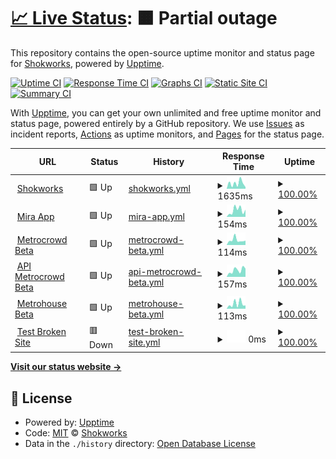 # [📈 Live Status](https://shokworks.github.io/upptime): <!--live status--> **🟧 Partial outage**

This repository contains the open-source uptime monitor and status page for [Shokworks](https://shokworks.github.io/upptime), powered by [Upptime](https://github.com/upptime/upptime).

[![Uptime CI](https://github.com/shokworks/upptime/workflows/Uptime%20CI/badge.svg)](https://github.com/shokworks/upptime/actions?query=workflow%3A%22Uptime+CI%22)
[![Response Time CI](https://github.com/shokworks/upptime/workflows/Response%20Time%20CI/badge.svg)](https://github.com/shokworks/upptime/actions?query=workflow%3A%22Response+Time+CI%22)
[![Graphs CI](https://github.com/shokworks/upptime/workflows/Graphs%20CI/badge.svg)](https://github.com/shokworks/upptime/actions?query=workflow%3A%22Graphs+CI%22)
[![Static Site CI](https://github.com/shokworks/upptime/workflows/Static%20Site%20CI/badge.svg)](https://github.com/shokworks/upptime/actions?query=workflow%3A%22Static+Site+CI%22)
[![Summary CI](https://github.com/shokworks/upptime/workflows/Summary%20CI/badge.svg)](https://github.com/shokworks/upptime/actions?query=workflow%3A%22Summary+CI%22)

With [Upptime](https://upptime.js.org), you can get your own unlimited and free uptime monitor and status page, powered entirely by a GitHub repository. We use [Issues](https://github.com/shokworks/upptime/issues) as incident reports, [Actions](https://github.com/shokworks/upptime/actions) as uptime monitors, and [Pages](https://shokworks.github.io/upptime) for the status page.

<!--start: status pages-->
<!-- This summary is generated by Upptime (https://github.com/upptime/upptime) -->
<!-- Do not edit this manually, your changes will be overwritten -->
<!-- prettier-ignore -->
| URL | Status | History | Response Time | Uptime |
| --- | ------ | ------- | ------------- | ------ |
| <img alt="" src="https://favicons.githubusercontent.com/shokworks.io" height="13"> [Shokworks](https://shokworks.io) | 🟩 Up | [shokworks.yml](https://github.com/shokworks/upptime/commits/HEAD/history/shokworks.yml) | <details><summary><img alt="Response time graph" src="./graphs/shokworks/response-time-week.png" height="20"> 1635ms</summary><br><a href="https://shokworks.github.io/upptime/history/shokworks"><img alt="Response time 1412" src="https://img.shields.io/endpoint?url=https%3A%2F%2Fraw.githubusercontent.com%2Fshokworks%2Fupptime%2FHEAD%2Fapi%2Fshokworks%2Fresponse-time.json"></a><br><a href="https://shokworks.github.io/upptime/history/shokworks"><img alt="24-hour response time 477" src="https://img.shields.io/endpoint?url=https%3A%2F%2Fraw.githubusercontent.com%2Fshokworks%2Fupptime%2FHEAD%2Fapi%2Fshokworks%2Fresponse-time-day.json"></a><br><a href="https://shokworks.github.io/upptime/history/shokworks"><img alt="7-day response time 1635" src="https://img.shields.io/endpoint?url=https%3A%2F%2Fraw.githubusercontent.com%2Fshokworks%2Fupptime%2FHEAD%2Fapi%2Fshokworks%2Fresponse-time-week.json"></a><br><a href="https://shokworks.github.io/upptime/history/shokworks"><img alt="30-day response time 1412" src="https://img.shields.io/endpoint?url=https%3A%2F%2Fraw.githubusercontent.com%2Fshokworks%2Fupptime%2FHEAD%2Fapi%2Fshokworks%2Fresponse-time-month.json"></a><br><a href="https://shokworks.github.io/upptime/history/shokworks"><img alt="1-year response time 1412" src="https://img.shields.io/endpoint?url=https%3A%2F%2Fraw.githubusercontent.com%2Fshokworks%2Fupptime%2FHEAD%2Fapi%2Fshokworks%2Fresponse-time-year.json"></a></details> | <details><summary><a href="https://shokworks.github.io/upptime/history/shokworks">100.00%</a></summary><a href="https://shokworks.github.io/upptime/history/shokworks"><img alt="All-time uptime 100.00%" src="https://img.shields.io/endpoint?url=https%3A%2F%2Fraw.githubusercontent.com%2Fshokworks%2Fupptime%2FHEAD%2Fapi%2Fshokworks%2Fuptime.json"></a><br><a href="https://shokworks.github.io/upptime/history/shokworks"><img alt="24-hour uptime 100.00%" src="https://img.shields.io/endpoint?url=https%3A%2F%2Fraw.githubusercontent.com%2Fshokworks%2Fupptime%2FHEAD%2Fapi%2Fshokworks%2Fuptime-day.json"></a><br><a href="https://shokworks.github.io/upptime/history/shokworks"><img alt="7-day uptime 100.00%" src="https://img.shields.io/endpoint?url=https%3A%2F%2Fraw.githubusercontent.com%2Fshokworks%2Fupptime%2FHEAD%2Fapi%2Fshokworks%2Fuptime-week.json"></a><br><a href="https://shokworks.github.io/upptime/history/shokworks"><img alt="30-day uptime 100.00%" src="https://img.shields.io/endpoint?url=https%3A%2F%2Fraw.githubusercontent.com%2Fshokworks%2Fupptime%2FHEAD%2Fapi%2Fshokworks%2Fuptime-month.json"></a><br><a href="https://shokworks.github.io/upptime/history/shokworks"><img alt="1-year uptime 100.00%" src="https://img.shields.io/endpoint?url=https%3A%2F%2Fraw.githubusercontent.com%2Fshokworks%2Fupptime%2FHEAD%2Fapi%2Fshokworks%2Fuptime-year.json"></a></details>
| <img alt="" src="https://favicons.githubusercontent.com/app.miraapp.io" height="13"> [Mira App](https://app.miraapp.io) | 🟩 Up | [mira-app.yml](https://github.com/shokworks/upptime/commits/HEAD/history/mira-app.yml) | <details><summary><img alt="Response time graph" src="./graphs/mira-app/response-time-week.png" height="20"> 154ms</summary><br><a href="https://shokworks.github.io/upptime/history/mira-app"><img alt="Response time 159" src="https://img.shields.io/endpoint?url=https%3A%2F%2Fraw.githubusercontent.com%2Fshokworks%2Fupptime%2FHEAD%2Fapi%2Fmira-app%2Fresponse-time.json"></a><br><a href="https://shokworks.github.io/upptime/history/mira-app"><img alt="24-hour response time 169" src="https://img.shields.io/endpoint?url=https%3A%2F%2Fraw.githubusercontent.com%2Fshokworks%2Fupptime%2FHEAD%2Fapi%2Fmira-app%2Fresponse-time-day.json"></a><br><a href="https://shokworks.github.io/upptime/history/mira-app"><img alt="7-day response time 154" src="https://img.shields.io/endpoint?url=https%3A%2F%2Fraw.githubusercontent.com%2Fshokworks%2Fupptime%2FHEAD%2Fapi%2Fmira-app%2Fresponse-time-week.json"></a><br><a href="https://shokworks.github.io/upptime/history/mira-app"><img alt="30-day response time 159" src="https://img.shields.io/endpoint?url=https%3A%2F%2Fraw.githubusercontent.com%2Fshokworks%2Fupptime%2FHEAD%2Fapi%2Fmira-app%2Fresponse-time-month.json"></a><br><a href="https://shokworks.github.io/upptime/history/mira-app"><img alt="1-year response time 159" src="https://img.shields.io/endpoint?url=https%3A%2F%2Fraw.githubusercontent.com%2Fshokworks%2Fupptime%2FHEAD%2Fapi%2Fmira-app%2Fresponse-time-year.json"></a></details> | <details><summary><a href="https://shokworks.github.io/upptime/history/mira-app">100.00%</a></summary><a href="https://shokworks.github.io/upptime/history/mira-app"><img alt="All-time uptime 100.00%" src="https://img.shields.io/endpoint?url=https%3A%2F%2Fraw.githubusercontent.com%2Fshokworks%2Fupptime%2FHEAD%2Fapi%2Fmira-app%2Fuptime.json"></a><br><a href="https://shokworks.github.io/upptime/history/mira-app"><img alt="24-hour uptime 100.00%" src="https://img.shields.io/endpoint?url=https%3A%2F%2Fraw.githubusercontent.com%2Fshokworks%2Fupptime%2FHEAD%2Fapi%2Fmira-app%2Fuptime-day.json"></a><br><a href="https://shokworks.github.io/upptime/history/mira-app"><img alt="7-day uptime 100.00%" src="https://img.shields.io/endpoint?url=https%3A%2F%2Fraw.githubusercontent.com%2Fshokworks%2Fupptime%2FHEAD%2Fapi%2Fmira-app%2Fuptime-week.json"></a><br><a href="https://shokworks.github.io/upptime/history/mira-app"><img alt="30-day uptime 100.00%" src="https://img.shields.io/endpoint?url=https%3A%2F%2Fraw.githubusercontent.com%2Fshokworks%2Fupptime%2FHEAD%2Fapi%2Fmira-app%2Fuptime-month.json"></a><br><a href="https://shokworks.github.io/upptime/history/mira-app"><img alt="1-year uptime 100.00%" src="https://img.shields.io/endpoint?url=https%3A%2F%2Fraw.githubusercontent.com%2Fshokworks%2Fupptime%2FHEAD%2Fapi%2Fmira-app%2Fuptime-year.json"></a></details>
| <img alt="" src="https://favicons.githubusercontent.com/app-beta.metrocrowd.io" height="13"> [Metrocrowd Beta](https://app-beta.metrocrowd.io) | 🟩 Up | [metrocrowd-beta.yml](https://github.com/shokworks/upptime/commits/HEAD/history/metrocrowd-beta.yml) | <details><summary><img alt="Response time graph" src="./graphs/metrocrowd-beta/response-time-week.png" height="20"> 114ms</summary><br><a href="https://shokworks.github.io/upptime/history/metrocrowd-beta"><img alt="Response time 148" src="https://img.shields.io/endpoint?url=https%3A%2F%2Fraw.githubusercontent.com%2Fshokworks%2Fupptime%2FHEAD%2Fapi%2Fmetrocrowd-beta%2Fresponse-time.json"></a><br><a href="https://shokworks.github.io/upptime/history/metrocrowd-beta"><img alt="24-hour response time 102" src="https://img.shields.io/endpoint?url=https%3A%2F%2Fraw.githubusercontent.com%2Fshokworks%2Fupptime%2FHEAD%2Fapi%2Fmetrocrowd-beta%2Fresponse-time-day.json"></a><br><a href="https://shokworks.github.io/upptime/history/metrocrowd-beta"><img alt="7-day response time 114" src="https://img.shields.io/endpoint?url=https%3A%2F%2Fraw.githubusercontent.com%2Fshokworks%2Fupptime%2FHEAD%2Fapi%2Fmetrocrowd-beta%2Fresponse-time-week.json"></a><br><a href="https://shokworks.github.io/upptime/history/metrocrowd-beta"><img alt="30-day response time 148" src="https://img.shields.io/endpoint?url=https%3A%2F%2Fraw.githubusercontent.com%2Fshokworks%2Fupptime%2FHEAD%2Fapi%2Fmetrocrowd-beta%2Fresponse-time-month.json"></a><br><a href="https://shokworks.github.io/upptime/history/metrocrowd-beta"><img alt="1-year response time 148" src="https://img.shields.io/endpoint?url=https%3A%2F%2Fraw.githubusercontent.com%2Fshokworks%2Fupptime%2FHEAD%2Fapi%2Fmetrocrowd-beta%2Fresponse-time-year.json"></a></details> | <details><summary><a href="https://shokworks.github.io/upptime/history/metrocrowd-beta">100.00%</a></summary><a href="https://shokworks.github.io/upptime/history/metrocrowd-beta"><img alt="All-time uptime 100.00%" src="https://img.shields.io/endpoint?url=https%3A%2F%2Fraw.githubusercontent.com%2Fshokworks%2Fupptime%2FHEAD%2Fapi%2Fmetrocrowd-beta%2Fuptime.json"></a><br><a href="https://shokworks.github.io/upptime/history/metrocrowd-beta"><img alt="24-hour uptime 100.00%" src="https://img.shields.io/endpoint?url=https%3A%2F%2Fraw.githubusercontent.com%2Fshokworks%2Fupptime%2FHEAD%2Fapi%2Fmetrocrowd-beta%2Fuptime-day.json"></a><br><a href="https://shokworks.github.io/upptime/history/metrocrowd-beta"><img alt="7-day uptime 100.00%" src="https://img.shields.io/endpoint?url=https%3A%2F%2Fraw.githubusercontent.com%2Fshokworks%2Fupptime%2FHEAD%2Fapi%2Fmetrocrowd-beta%2Fuptime-week.json"></a><br><a href="https://shokworks.github.io/upptime/history/metrocrowd-beta"><img alt="30-day uptime 100.00%" src="https://img.shields.io/endpoint?url=https%3A%2F%2Fraw.githubusercontent.com%2Fshokworks%2Fupptime%2FHEAD%2Fapi%2Fmetrocrowd-beta%2Fuptime-month.json"></a><br><a href="https://shokworks.github.io/upptime/history/metrocrowd-beta"><img alt="1-year uptime 100.00%" src="https://img.shields.io/endpoint?url=https%3A%2F%2Fraw.githubusercontent.com%2Fshokworks%2Fupptime%2FHEAD%2Fapi%2Fmetrocrowd-beta%2Fuptime-year.json"></a></details>
| <img alt="" src="https://favicons.githubusercontent.com/api-beta.metrocrowd.io" height="13"> [API Metrocrowd Beta](https://api-beta.metrocrowd.io/api/docs/) | 🟩 Up | [api-metrocrowd-beta.yml](https://github.com/shokworks/upptime/commits/HEAD/history/api-metrocrowd-beta.yml) | <details><summary><img alt="Response time graph" src="./graphs/api-metrocrowd-beta/response-time-week.png" height="20"> 157ms</summary><br><a href="https://shokworks.github.io/upptime/history/api-metrocrowd-beta"><img alt="Response time 147" src="https://img.shields.io/endpoint?url=https%3A%2F%2Fraw.githubusercontent.com%2Fshokworks%2Fupptime%2FHEAD%2Fapi%2Fapi-metrocrowd-beta%2Fresponse-time.json"></a><br><a href="https://shokworks.github.io/upptime/history/api-metrocrowd-beta"><img alt="24-hour response time 195" src="https://img.shields.io/endpoint?url=https%3A%2F%2Fraw.githubusercontent.com%2Fshokworks%2Fupptime%2FHEAD%2Fapi%2Fapi-metrocrowd-beta%2Fresponse-time-day.json"></a><br><a href="https://shokworks.github.io/upptime/history/api-metrocrowd-beta"><img alt="7-day response time 157" src="https://img.shields.io/endpoint?url=https%3A%2F%2Fraw.githubusercontent.com%2Fshokworks%2Fupptime%2FHEAD%2Fapi%2Fapi-metrocrowd-beta%2Fresponse-time-week.json"></a><br><a href="https://shokworks.github.io/upptime/history/api-metrocrowd-beta"><img alt="30-day response time 147" src="https://img.shields.io/endpoint?url=https%3A%2F%2Fraw.githubusercontent.com%2Fshokworks%2Fupptime%2FHEAD%2Fapi%2Fapi-metrocrowd-beta%2Fresponse-time-month.json"></a><br><a href="https://shokworks.github.io/upptime/history/api-metrocrowd-beta"><img alt="1-year response time 147" src="https://img.shields.io/endpoint?url=https%3A%2F%2Fraw.githubusercontent.com%2Fshokworks%2Fupptime%2FHEAD%2Fapi%2Fapi-metrocrowd-beta%2Fresponse-time-year.json"></a></details> | <details><summary><a href="https://shokworks.github.io/upptime/history/api-metrocrowd-beta">100.00%</a></summary><a href="https://shokworks.github.io/upptime/history/api-metrocrowd-beta"><img alt="All-time uptime 100.00%" src="https://img.shields.io/endpoint?url=https%3A%2F%2Fraw.githubusercontent.com%2Fshokworks%2Fupptime%2FHEAD%2Fapi%2Fapi-metrocrowd-beta%2Fuptime.json"></a><br><a href="https://shokworks.github.io/upptime/history/api-metrocrowd-beta"><img alt="24-hour uptime 100.00%" src="https://img.shields.io/endpoint?url=https%3A%2F%2Fraw.githubusercontent.com%2Fshokworks%2Fupptime%2FHEAD%2Fapi%2Fapi-metrocrowd-beta%2Fuptime-day.json"></a><br><a href="https://shokworks.github.io/upptime/history/api-metrocrowd-beta"><img alt="7-day uptime 100.00%" src="https://img.shields.io/endpoint?url=https%3A%2F%2Fraw.githubusercontent.com%2Fshokworks%2Fupptime%2FHEAD%2Fapi%2Fapi-metrocrowd-beta%2Fuptime-week.json"></a><br><a href="https://shokworks.github.io/upptime/history/api-metrocrowd-beta"><img alt="30-day uptime 100.00%" src="https://img.shields.io/endpoint?url=https%3A%2F%2Fraw.githubusercontent.com%2Fshokworks%2Fupptime%2FHEAD%2Fapi%2Fapi-metrocrowd-beta%2Fuptime-month.json"></a><br><a href="https://shokworks.github.io/upptime/history/api-metrocrowd-beta"><img alt="1-year uptime 100.00%" src="https://img.shields.io/endpoint?url=https%3A%2F%2Fraw.githubusercontent.com%2Fshokworks%2Fupptime%2FHEAD%2Fapi%2Fapi-metrocrowd-beta%2Fuptime-year.json"></a></details>
| <img alt="" src="https://favicons.githubusercontent.com/app-beta.metrohouse.io" height="13"> [Metrohouse Beta](https://app-beta.metrohouse.io) | 🟩 Up | [metrohouse-beta.yml](https://github.com/shokworks/upptime/commits/HEAD/history/metrohouse-beta.yml) | <details><summary><img alt="Response time graph" src="./graphs/metrohouse-beta/response-time-week.png" height="20"> 113ms</summary><br><a href="https://shokworks.github.io/upptime/history/metrohouse-beta"><img alt="Response time 135" src="https://img.shields.io/endpoint?url=https%3A%2F%2Fraw.githubusercontent.com%2Fshokworks%2Fupptime%2FHEAD%2Fapi%2Fmetrohouse-beta%2Fresponse-time.json"></a><br><a href="https://shokworks.github.io/upptime/history/metrohouse-beta"><img alt="24-hour response time 75" src="https://img.shields.io/endpoint?url=https%3A%2F%2Fraw.githubusercontent.com%2Fshokworks%2Fupptime%2FHEAD%2Fapi%2Fmetrohouse-beta%2Fresponse-time-day.json"></a><br><a href="https://shokworks.github.io/upptime/history/metrohouse-beta"><img alt="7-day response time 113" src="https://img.shields.io/endpoint?url=https%3A%2F%2Fraw.githubusercontent.com%2Fshokworks%2Fupptime%2FHEAD%2Fapi%2Fmetrohouse-beta%2Fresponse-time-week.json"></a><br><a href="https://shokworks.github.io/upptime/history/metrohouse-beta"><img alt="30-day response time 135" src="https://img.shields.io/endpoint?url=https%3A%2F%2Fraw.githubusercontent.com%2Fshokworks%2Fupptime%2FHEAD%2Fapi%2Fmetrohouse-beta%2Fresponse-time-month.json"></a><br><a href="https://shokworks.github.io/upptime/history/metrohouse-beta"><img alt="1-year response time 135" src="https://img.shields.io/endpoint?url=https%3A%2F%2Fraw.githubusercontent.com%2Fshokworks%2Fupptime%2FHEAD%2Fapi%2Fmetrohouse-beta%2Fresponse-time-year.json"></a></details> | <details><summary><a href="https://shokworks.github.io/upptime/history/metrohouse-beta">100.00%</a></summary><a href="https://shokworks.github.io/upptime/history/metrohouse-beta"><img alt="All-time uptime 99.92%" src="https://img.shields.io/endpoint?url=https%3A%2F%2Fraw.githubusercontent.com%2Fshokworks%2Fupptime%2FHEAD%2Fapi%2Fmetrohouse-beta%2Fuptime.json"></a><br><a href="https://shokworks.github.io/upptime/history/metrohouse-beta"><img alt="24-hour uptime 100.00%" src="https://img.shields.io/endpoint?url=https%3A%2F%2Fraw.githubusercontent.com%2Fshokworks%2Fupptime%2FHEAD%2Fapi%2Fmetrohouse-beta%2Fuptime-day.json"></a><br><a href="https://shokworks.github.io/upptime/history/metrohouse-beta"><img alt="7-day uptime 100.00%" src="https://img.shields.io/endpoint?url=https%3A%2F%2Fraw.githubusercontent.com%2Fshokworks%2Fupptime%2FHEAD%2Fapi%2Fmetrohouse-beta%2Fuptime-week.json"></a><br><a href="https://shokworks.github.io/upptime/history/metrohouse-beta"><img alt="30-day uptime 99.92%" src="https://img.shields.io/endpoint?url=https%3A%2F%2Fraw.githubusercontent.com%2Fshokworks%2Fupptime%2FHEAD%2Fapi%2Fmetrohouse-beta%2Fuptime-month.json"></a><br><a href="https://shokworks.github.io/upptime/history/metrohouse-beta"><img alt="1-year uptime 99.92%" src="https://img.shields.io/endpoint?url=https%3A%2F%2Fraw.githubusercontent.com%2Fshokworks%2Fupptime%2FHEAD%2Fapi%2Fmetrohouse-beta%2Fuptime-year.json"></a></details>
| <img alt="" src="https://favicons.githubusercontent.com/thissitedoesnotexist.koj.co" height="13"> [Test Broken Site](https://thissitedoesnotexist.koj.co) | 🟥 Down | [test-broken-site.yml](https://github.com/shokworks/upptime/commits/HEAD/history/test-broken-site.yml) | <details><summary><img alt="Response time graph" src="./graphs/test-broken-site/response-time-week.png" height="20"> 0ms</summary><br><a href="https://shokworks.github.io/upptime/history/test-broken-site"><img alt="Response time 0" src="https://img.shields.io/endpoint?url=https%3A%2F%2Fraw.githubusercontent.com%2Fshokworks%2Fupptime%2FHEAD%2Fapi%2Ftest-broken-site%2Fresponse-time.json"></a><br><a href="https://shokworks.github.io/upptime/history/test-broken-site"><img alt="24-hour response time 0" src="https://img.shields.io/endpoint?url=https%3A%2F%2Fraw.githubusercontent.com%2Fshokworks%2Fupptime%2FHEAD%2Fapi%2Ftest-broken-site%2Fresponse-time-day.json"></a><br><a href="https://shokworks.github.io/upptime/history/test-broken-site"><img alt="7-day response time 0" src="https://img.shields.io/endpoint?url=https%3A%2F%2Fraw.githubusercontent.com%2Fshokworks%2Fupptime%2FHEAD%2Fapi%2Ftest-broken-site%2Fresponse-time-week.json"></a><br><a href="https://shokworks.github.io/upptime/history/test-broken-site"><img alt="30-day response time 0" src="https://img.shields.io/endpoint?url=https%3A%2F%2Fraw.githubusercontent.com%2Fshokworks%2Fupptime%2FHEAD%2Fapi%2Ftest-broken-site%2Fresponse-time-month.json"></a><br><a href="https://shokworks.github.io/upptime/history/test-broken-site"><img alt="1-year response time 0" src="https://img.shields.io/endpoint?url=https%3A%2F%2Fraw.githubusercontent.com%2Fshokworks%2Fupptime%2FHEAD%2Fapi%2Ftest-broken-site%2Fresponse-time-year.json"></a></details> | <details><summary><a href="https://shokworks.github.io/upptime/history/test-broken-site">100.00%</a></summary><a href="https://shokworks.github.io/upptime/history/test-broken-site"><img alt="All-time uptime 100.00%" src="https://img.shields.io/endpoint?url=https%3A%2F%2Fraw.githubusercontent.com%2Fshokworks%2Fupptime%2FHEAD%2Fapi%2Ftest-broken-site%2Fuptime.json"></a><br><a href="https://shokworks.github.io/upptime/history/test-broken-site"><img alt="24-hour uptime 100.00%" src="https://img.shields.io/endpoint?url=https%3A%2F%2Fraw.githubusercontent.com%2Fshokworks%2Fupptime%2FHEAD%2Fapi%2Ftest-broken-site%2Fuptime-day.json"></a><br><a href="https://shokworks.github.io/upptime/history/test-broken-site"><img alt="7-day uptime 100.00%" src="https://img.shields.io/endpoint?url=https%3A%2F%2Fraw.githubusercontent.com%2Fshokworks%2Fupptime%2FHEAD%2Fapi%2Ftest-broken-site%2Fuptime-week.json"></a><br><a href="https://shokworks.github.io/upptime/history/test-broken-site"><img alt="30-day uptime 100.00%" src="https://img.shields.io/endpoint?url=https%3A%2F%2Fraw.githubusercontent.com%2Fshokworks%2Fupptime%2FHEAD%2Fapi%2Ftest-broken-site%2Fuptime-month.json"></a><br><a href="https://shokworks.github.io/upptime/history/test-broken-site"><img alt="1-year uptime 100.00%" src="https://img.shields.io/endpoint?url=https%3A%2F%2Fraw.githubusercontent.com%2Fshokworks%2Fupptime%2FHEAD%2Fapi%2Ftest-broken-site%2Fuptime-year.json"></a></details>

<!--end: status pages-->

[**Visit our status website →**](https://shokworks.github.io/upptime)

## 📄 License

- Powered by: [Upptime](https://github.com/upptime/upptime)
- Code: [MIT](./LICENSE) © [Shokworks](https://shokworks.github.io/upptime)
- Data in the `./history` directory: [Open Database License](https://opendatacommons.org/licenses/odbl/1-0/)
